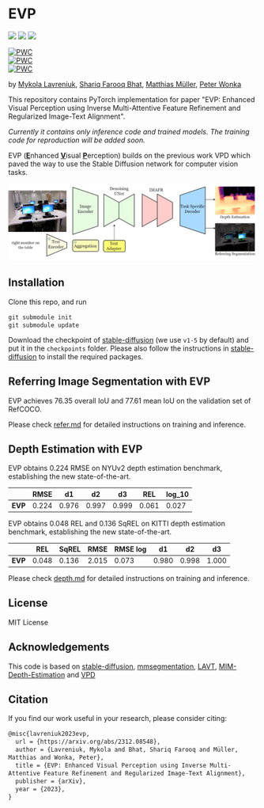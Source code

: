# EVP
<a href='https://lavreniuk.github.io/EVP'><img src='https://img.shields.io/badge/Project-Page-Green'></a> <a href='https://arxiv.org/abs/2312.08548'><img src='https://img.shields.io/badge/Paper-Arxiv-red'></a>  <a href='https://huggingface.co/spaces/MykolaL/evp'><img src='https://img.shields.io/badge/%F0%9F%A4%97%20Hugging%20Face-Spaces-blue'></a>

[![PWC](https://img.shields.io/endpoint.svg?url=https://paperswithcode.com/badge/evp-enhanced-visual-perception-using-inverse/monocular-depth-estimation-on-nyu-depth-v2)](https://paperswithcode.com/sota/monocular-depth-estimation-on-nyu-depth-v2?p=evp-enhanced-visual-perception-using-inverse) 
<br>
[![PWC](https://img.shields.io/endpoint.svg?url=https://paperswithcode.com/badge/evp-enhanced-visual-perception-using-inverse/monocular-depth-estimation-on-kitti-eigen)](https://paperswithcode.com/sota/monocular-depth-estimation-on-kitti-eigen?p=evp-enhanced-visual-perception-using-inverse)
<br>
[![PWC](https://img.shields.io/endpoint.svg?url=https://paperswithcode.com/badge/evp-enhanced-visual-perception-using-inverse/referring-expression-segmentation-on-refcoco-7)](https://paperswithcode.com/sota/referring-expression-segmentation-on-refcoco-7?p=evp-enhanced-visual-perception-using-inverse)

by [Mykola Lavreniuk](https://scholar.google.com/citations?hl=en&user=-oFR-RYAAAAJ), [Shariq Farooq Bhat](https://shariqfarooq123.github.io/), [Matthias Müller](https://matthias.pw/), [Peter Wonka](https://peterwonka.net/)

This repository contains PyTorch implementation for paper "EVP: Enhanced Visual Perception using Inverse Multi-Attentive Feature Refinement and Regularized Image-Text Alignment". 

*Currently it contains only inference code and trained models. The training code for reproduction will be added soon.*

EVP (<ins>**E**</ins>nhanced <ins>**V**</ins>isual <ins>**P**</ins>erception) builds on the previous work VPD which paved the way to use the Stable Diffusion network for computer vision tasks.

![intro](figs/intro.png)

## Installation
Clone this repo, and run
```
git submodule init
git submodule update
```
Download the checkpoint of [stable-diffusion](https://github.com/runwayml/stable-diffusion) (we use `v1-5` by default) and put it in the `checkpoints` folder. Please also follow the instructions in [stable-diffusion](https://github.com/runwayml/stable-diffusion) to install the required packages.


## Referring Image Segmentation with EVP
EVP achieves 76.35 overall IoU and 77.61 mean IoU on the validation set of RefCOCO.

Please check [refer.md](./refer/README.md) for detailed instructions on training and inference.

## Depth Estimation with EVP
EVP obtains 0.224 RMSE on NYUv2 depth estimation benchmark, establishing the new state-of-the-art.

|  | RMSE | d1 | d2 | d3 | REL  | log_10 |
|---------|-------|-------|--------|------|-------|-------|
| **EVP** | 0.224 | 0.976 | 0.997 | 0.999 | 0.061 | 0.027 |

EVP obtains 0.048 REL and 0.136 SqREL on KITTI depth estimation benchmark, establishing the new state-of-the-art.

|  | REL | SqREL | RMSE | RMSE log | d1 | d2 | d3 |
|---------|-------|-------|--------|------|-------|-------|-------|
| **EVP** | 0.048 | 0.136 | 2.015 | 0.073 | 0.980 | 0.998 | 1.000 |

Please check [depth.md](./depth/README.md) for detailed instructions on training and inference.

## License
MIT License

## Acknowledgements
This code is based on [stable-diffusion](https://github.com/CompVis/stable-diffusion), [mmsegmentation](https://github.com/open-mmlab/mmsegmentation), [LAVT](https://github.com/yz93/LAVT-RIS), [MIM-Depth-Estimation](https://github.com/SwinTransformer/MIM-Depth-Estimation) and [VPD](https://github.com/wl-zhao/VPD)

## Citation
If you find our work useful in your research, please consider citing:
```
@misc{lavreniuk2023evp,
  url = {https://arxiv.org/abs/2312.08548},
  author = {Lavreniuk, Mykola and Bhat, Shariq Farooq and Müller, Matthias and Wonka, Peter},
  title = {EVP: Enhanced Visual Perception using Inverse Multi-Attentive Feature Refinement and Regularized Image-Text Alignment},
  publisher = {arXiv},
  year = {2023},
}
```
